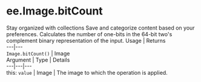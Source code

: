  
#  ee.Image.bitCount
Stay organized with collections  Save and categorize content based on your preferences. 
Calculates the number of one-bits in the 64-bit two's complement binary representation of the input. Usage | Returns  
---|---  
`Image.bitCount()` | Image  
Argument | Type | Details  
---|---|---  
this: `value` | Image | The image to which the operation is applied.  
